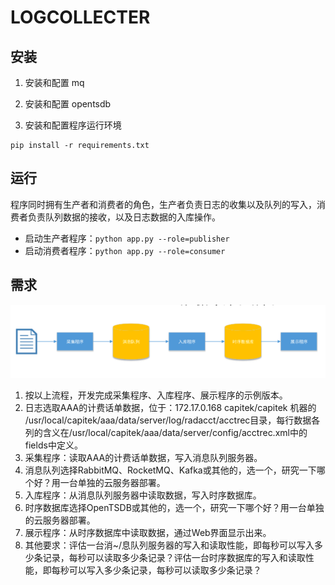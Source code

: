 # LOGCOLLECTER

## 安装

1. 安装和配置 mq

2. 安装和配置 opentsdb

3. 安装和配置程序运行环境

```
pip install -r requirements.txt
```

## 运行

程序同时拥有生产者和消费者的角色，生产者负责日志的收集以及队列的写入，消费者负责队列数据的接收，以及日志数据的入库操作。

* 启动生产者程序：`python app.py --role=publisher`
* 启动消费者程序：`python app.py --role=consumer`

## 需求

![流程图](image/flow.png)

1. 按以上流程，开发完成采集程序、入库程序、展示程序的示例版本。
2. 日志选取AAA的计费话单数据，位于：172.17.0.168 capitek/capitek 机器的
/usr/local/capitek/aaa/data/server/log/radacct/acctrec目录，每行数据各列的含义在/usr/local/capitek/aaa/data/server/config/acctrec.xml中的fields中定义。
3. 采集程序：读取AAA的计费话单数据，写入消息队列服务器。
4. 消息队列选择RabbitMQ、RocketMQ、Kafka或其他的，选一个，研究一下哪个好？用一台单独的云服务器部署。
5. 入库程序：从消息队列服务器中读取数据，写入时序数据库。
6. 时序数据库选择OpenTSDB或其他的，选一个，研究一下哪个好？用一台单独的云服务器部署。
7. 展示程序：从时序数据库中读取数据，通过Web界面显示出来。
8. 其他要求：评估一台消~/息队列服务器的写入和读取性能，即每秒可以写入多少条记录，每秒可以读取多少条记录？评估一台时序数据库的写入和读取性能，即每秒可以写入多少条记录，每秒可以读取多少条记录？